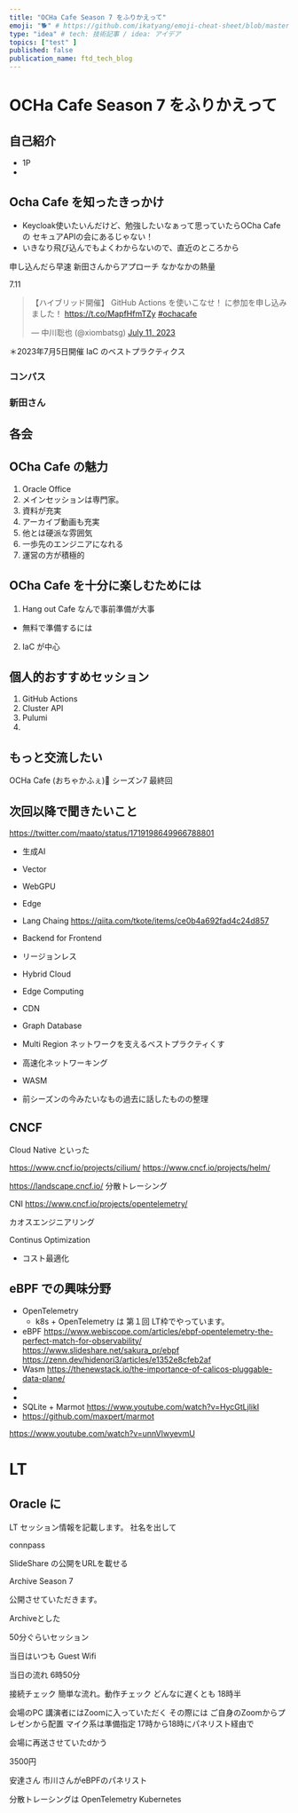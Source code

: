 ```yaml
---
title: "OCHa Cafe Season 7 をふりかえって"
emoji: "🐕" # https://github.com/ikatyang/emoji-cheat-sheet/blob/master/README.md
type: "idea" # tech: 技術記事 / idea: アイデア
topics: ["test" ]
published: false
publication_name: ftd_tech_blog
---
```

# OCHa Cafe Season 7 をふりかえって

## 自己紹介
- 1P
- 
## Ocha Cafe を知ったきっかけ
- Keycloak使いたいんだけど、勉強したいなぁって思っていたらOCha Cafe の セキュアAPIの会にあるじゃない！
- いきなり飛び込んでもよくわからないので、直近のところから

申し込んだら早速 新田さんからアプローチ
なかなかの熱量

7.11
<blockquote class="twitter-tweet"><p lang="ja" dir="ltr">【ハイブリッド開催】 GitHub Actions を使いこなせ！ に参加を申し込みました！ <a href="https://t.co/MapfHfmTZy">https://t.co/MapfHfmTZy</a> <a href="https://twitter.com/hashtag/ochacafe?src=hash&amp;ref_src=twsrc%5Etfw">#ochacafe</a></p>&mdash; 中川聡也 (@xiombatsg) <a href="https://twitter.com/xiombatsg/status/1678572311648272384?ref_src=twsrc%5Etfw">July 11, 2023</a></blockquote> <script async src="https://platform.twitter.com/widgets.js" charset="utf-8"></script>

＊2023年7月5日開催
IaC のベストプラクティクス

### コンパス
### 新田さん


## 各会


## OCha Cafe の魅力
1. Oracle Office
2. メインセッションは専門家。
2. 資料が充実
3. アーカイブ動画も充実
4. 他とは硬派な雰囲気
5. 一歩先のエンジニアになれる
6. 運営の方が積極的

## 

## OCha Cafe を十分に楽しむためには
1. Hang out Cafe なんで事前準備が大事
- 無料で準備するには
2. IaC が中心
## 個人的おすすめセッション
1. GitHub Actions 
2. Cluster API
3. Pulumi
4. 
## もっと交流したい
OCHa Cafe (おちゃかふぇ)🍔 シーズン7 最終回

## 次回以降で聞きたいこと
https://twitter.com/maato/status/1719198649966788801

- 生成AI
- Vector
- WebGPU
- Edge
- Lang Chaing
  https://qiita.com/tkote/items/ce0b4a692fad4c24d857

- Backend for Frontend
- リージョンレス
- Hybrid Cloud
- Edge Computing 
- CDN
- Graph Database 
- Multi Region ネットワークを支えるベストプラクティくす
- 高速化ネットワーキング
- WASM
- 前シーズンの今みたいなもの過去に話したものの整理

## CNCF
Cloud Native といった

https://www.cncf.io/projects/cilium/
https://www.cncf.io/projects/helm/

https://landscape.cncf.io/
分散トレーシング

CNI
https://www.cncf.io/projects/opentelemetry/

カオスエンジニアリング

Continus Optimization
- コスト最適化


## eBPF での興味分野
- OpenTelemetry
  - k8s + OpenTelemetry は 第１回 LT枠でやっています。
- eBPF 
https://www.webiscope.com/articles/ebpf-opentelemetry-the-perfect-match-for-observability/
https://www.slideshare.net/sakura_pr/ebpf
https://zenn.dev/hidenori3/articles/e1352e8cfeb2af
- Wasm
  https://thenewstack.io/the-importance-of-calicos-pluggable-data-plane/
- 
- 
- SQLite + Marmot
  https://www.youtube.com/watch?v=HycGtLjlikI
- https://github.com/maxpert/marmot

https://www.youtube.com/watch?v=unnVlwyevmU
# LT 
## Oracle に

LT セッション情報を記載します。
社名を出して

connpass

SlideShare の公開をURLを載せる

Archive Season 7

公開させていただきます。

Archiveとした

50分ぐらいセッション

当日はいつも
Guest Wifi 

当日の流れ
6時50分

接続チェック
簡単な流れ。動作チェック
どんなに遅くとも
18時半

会場のPC
講演者にはZoomに入っていただく
その際には
ご自身のZoomからプレゼンから配置
マイク系は準備指定
17時から18時にパネリスト経由で

会場に再送させていたdかう

3500円

安達さん
市川さんがeBPFのパネリスト



分散トレーシングは OpenTelemetry Kubernetes 